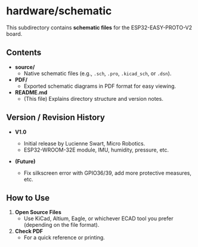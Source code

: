 # hardware/schematic

This subdirectory contains **schematic files** for the ESP32-EASY-PROTO-V2 board.

## Contents

- **source/**  
  - Native schematic files (e.g., `.sch`, `.pro`, `.kicad_sch`, or `.dsn`).
- **PDF/**  
  - Exported schematic diagrams in PDF format for easy viewing.
- **README.md**  
  - (This file) Explains directory structure and version notes.

## Version / Revision History

- **V1.0**  
  - Initial release by Lucienne Swart, Micro Robotics.  
  - ESP32-WROOM-32E module, IMU, humidity, pressure, etc.

- **(Future)**  
  - Fix silkscreen error with GPIO36/39, add more protective measures, etc.

## How to Use

1. **Open Source Files**  
   - Use KiCad, Altium, Eagle, or whichever ECAD tool you prefer (depending on the file format).
2. **Check PDF**  
   - For a quick reference or printing.


